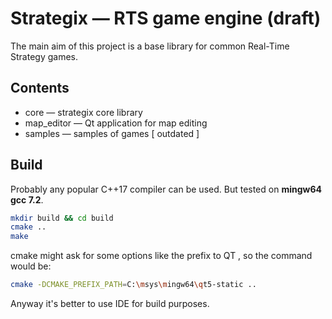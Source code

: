 # Strategix — RTS game engine (draft)
The main aim of this project is a base library for common Real-Time Strategy games. 

## Contents
* core — strategix core library
* map_editor — Qt application for map editing
* samples — samples of games \[ outdated ]

## Build
Probably any popular C++17 compiler can be used. 
But tested on **mingw64 gcc 7.2**.
```sh
mkdir build && cd build
cmake ..
make
```
cmake might ask for some options like the prefix to QT
, so the command would be:
```sh
cmake -DCMAKE_PREFIX_PATH=C:\msys\mingw64\qt5-static ..
```
Anyway it's better to use IDE for build purposes.
